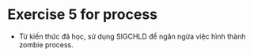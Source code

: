 # Exercise 5 for process

- Từ kiến thức đã học, sử dụng SIGCHLD để ngăn ngừa việc hình thành zombie process.
